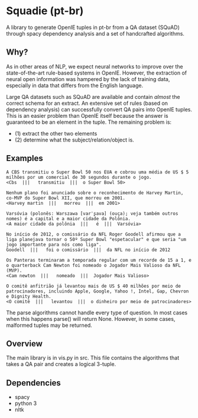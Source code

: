 # Squadie (pt-br)
A library to generate OpenIE tuples in pt-br from a QA dataset (SQuAD) through spacy dependency analysis and a set of handcrafted algorithms.

## Why?

As in other areas of NLP, we expect neural networks to improve over the state-of-the-art rule-based systems in OpenIE. However, the extraction of neural open information was hampered by the lack of training data, especially in data that differs from the English language.

Large QA datasets such as SQuAD are available and contain *almost* the correct schema for an extract. An extensive set of rules (based on dependency analysis) can successfully convert QA pairs into OpenIE tuples. This is an easier problem than OpenIE itself because the answer is guaranteed to be an element in the tuple. The remaining problem is:
* (1) extract the other two elements
* (2) determine what the subject/relation/object is.

## Examples

```
A CBS transmitiu o Super Bowl 50 nos EUA e cobrou uma média de US $ 5 milhões por um comercial de 30 segundos durante o jogo.
<Cbs  |||   transmitiu  |||  o Super Bowl 50>

Nenhum plano foi anunciado sobre o reconhecimento de Harvey Martin, co-MVP do Super Bowl XII, que morreu em 2001.
<Harvey martin  |||   morreu  |||  em 2001>

Varsóvia (polonês: Warszawa [varˈʂava] (ouça); veja também outros nomes) é a capital e a maior cidade da Polônia.
<A maior cidade da polônia  |||   é  |||  Varsóvia>

No início de 2012, o comissário da NFL Roger Goodell afirmou que a liga planejava tornar o 50º Super Bowl "espetacular" e que seria "um jogo importante para nós como liga".
Goodell  |||   foi o comissário  |||  da NFL no início de 2012

Os Panteras terminaram a temporada regular com um recorde de 15 a 1, e o quarterback Cam Newton foi nomeado o Jogador Mais Valioso da NFL (MVP).
<Cam newton  |||   nomeado  |||  Jogador Mais Valioso>

O comitê anfitrião já levantou mais de US $ 40 milhões por meio de patrocinadores, incluindo Apple, Google, Yahoo !, Intel, Gap, Chevron e Dignity Health.
<O comitê  |||   levantou  |||  o dinheiro por meio de patrocinadores>
```

The parse algorithms cannot handle every type of question. In most cases when this happens parse() will return None. However, in some cases, malformed tuples may be returned.


## Overview

The main library is in vis.py in src. This file contains the algorithms that takes a QA pair and creates a logical 3-tuple. 

## Dependencies 

* spacy
* python 3
* nltk

